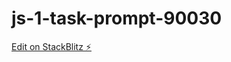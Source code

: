 # js-1-task-prompt-90030

[Edit on StackBlitz ⚡️](https://stackblitz.com/edit/js-1-task-prompt-90030)